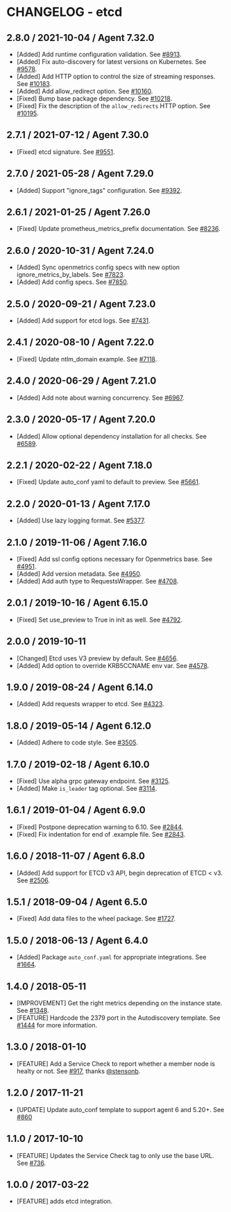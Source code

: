 # CHANGELOG - etcd

## 2.8.0 / 2021-10-04 / Agent 7.32.0

* [Added] Add runtime configuration validation. See [#8913](https://github.com/DataDog/integrations-core/pull/8913).
* [Added] Fix auto-discovery for latest versions on Kubernetes. See [#9578](https://github.com/DataDog/integrations-core/pull/9578).
* [Added] Add HTTP option to control the size of streaming responses. See [#10183](https://github.com/DataDog/integrations-core/pull/10183).
* [Added] Add allow_redirect option. See [#10160](https://github.com/DataDog/integrations-core/pull/10160).
* [Fixed] Bump base package dependency. See [#10218](https://github.com/DataDog/integrations-core/pull/10218).
* [Fixed] Fix the description of the `allow_redirects` HTTP option. See [#10195](https://github.com/DataDog/integrations-core/pull/10195).

## 2.7.1 / 2021-07-12 / Agent 7.30.0

* [Fixed] etcd signature. See [#9551](https://github.com/DataDog/integrations-core/pull/9551).

## 2.7.0 / 2021-05-28 / Agent 7.29.0

* [Added] Support "ignore_tags" configuration. See [#9392](https://github.com/DataDog/integrations-core/pull/9392).

## 2.6.1 / 2021-01-25 / Agent 7.26.0

* [Fixed] Update prometheus_metrics_prefix documentation. See [#8236](https://github.com/DataDog/integrations-core/pull/8236).

## 2.6.0 / 2020-10-31 / Agent 7.24.0

* [Added] Sync openmetrics config specs with new option ignore_metrics_by_labels. See [#7823](https://github.com/DataDog/integrations-core/pull/7823).
* [Added] Add config specs. See [#7850](https://github.com/DataDog/integrations-core/pull/7850).

## 2.5.0 / 2020-09-21 / Agent 7.23.0

* [Added] Add support for etcd logs. See [#7431](https://github.com/DataDog/integrations-core/pull/7431).

## 2.4.1 / 2020-08-10 / Agent 7.22.0

* [Fixed] Update ntlm_domain example. See [#7118](https://github.com/DataDog/integrations-core/pull/7118).

## 2.4.0 / 2020-06-29 / Agent 7.21.0

* [Added] Add note about warning concurrency. See [#6967](https://github.com/DataDog/integrations-core/pull/6967).

## 2.3.0 / 2020-05-17 / Agent 7.20.0

* [Added] Allow optional dependency installation for all checks. See [#6589](https://github.com/DataDog/integrations-core/pull/6589).

## 2.2.1 / 2020-02-22 / Agent 7.18.0

* [Fixed] Update auto_conf yaml to default to preview. See [#5661](https://github.com/DataDog/integrations-core/pull/5661).

## 2.2.0 / 2020-01-13 / Agent 7.17.0

* [Added] Use lazy logging format. See [#5377](https://github.com/DataDog/integrations-core/pull/5377).

## 2.1.0 / 2019-11-06 / Agent 7.16.0

* [Fixed] Add ssl config options necessary for Openmetrics base. See [#4951](https://github.com/DataDog/integrations-core/pull/4951).
* [Added] Add version metadata. See [#4950](https://github.com/DataDog/integrations-core/pull/4950).
* [Added] Add auth type to RequestsWrapper. See [#4708](https://github.com/DataDog/integrations-core/pull/4708).

## 2.0.1 / 2019-10-16 / Agent 6.15.0

* [Fixed] Set use_preview to True in init as well. See [#4792](https://github.com/DataDog/integrations-core/pull/4792).

## 2.0.0 / 2019-10-11

* [Changed] Etcd uses V3 preview by default. See [#4656](https://github.com/DataDog/integrations-core/pull/4656).
* [Added] Add option to override KRB5CCNAME env var. See [#4578](https://github.com/DataDog/integrations-core/pull/4578).

## 1.9.0 / 2019-08-24 / Agent 6.14.0

* [Added] Add requests wrapper to etcd. See [#4323](https://github.com/DataDog/integrations-core/pull/4323).

## 1.8.0 / 2019-05-14 / Agent 6.12.0

* [Added] Adhere to code style. See [#3505](https://github.com/DataDog/integrations-core/pull/3505).

## 1.7.0 / 2019-02-18 / Agent 6.10.0

* [Fixed] Use alpha grpc gateway endpoint. See [#3125](https://github.com/DataDog/integrations-core/pull/3125).
* [Added] Make `is_leader` tag optional. See [#3114](https://github.com/DataDog/integrations-core/pull/3114).

## 1.6.1 / 2019-01-04 / Agent 6.9.0

* [Fixed] Postpone deprecation warning to 6.10. See [#2844][1].
* [Fixed] Fix indentation for end of .example file. See [#2843][2].

## 1.6.0 / 2018-11-07 / Agent 6.8.0

* [Added] Add support for ETCD v3 API, begin deprecation of ETCD < v3. See [#2506][3].

## 1.5.1 / 2018-09-04 / Agent 6.5.0

* [Fixed] Add data files to the wheel package. See [#1727][4].

## 1.5.0 / 2018-06-13 / Agent 6.4.0

* [Added] Package `auto_conf.yaml` for appropriate integrations. See [#1664][5].

## 1.4.0 / 2018-05-11

* [IMPROVEMENT] Get the right metrics depending on the instance state. See [#1348][6].
* [FEATURE] Hardcode the 2379 port in the Autodiscovery template. See [#1444][7] for more information.

## 1.3.0 / 2018-01-10

* [FEATURE] Add a Service Check to report whether a member node is healty or not. See [#917][8], thanks [@stensonb][9].

## 1.2.0 / 2017-11-21

* [UPDATE] Update auto_conf template to support agent 6 and 5.20+. See [#860][10]

## 1.1.0 / 2017-10-10

* [FEATURE] Updates the Service Check tag to only use the base URL. See [#736][11].

## 1.0.0 / 2017-03-22

* [FEATURE] adds etcd integration.

<!--- The following link definition list is generated by PimpMyChangelog --->
[1]: https://github.com/DataDog/integrations-core/pull/2844
[2]: https://github.com/DataDog/integrations-core/pull/2843
[3]: https://github.com/DataDog/integrations-core/pull/2506
[4]: https://github.com/DataDog/integrations-core/pull/1727
[5]: https://github.com/DataDog/integrations-core/pull/1664
[6]: https://github.com/DataDog/integrations-core/issues/1348
[7]: https://github.com/DataDog/integrations-core/pull/1444
[8]: https://github.com/DataDog/integrations-core/issues/917
[9]: https://github.com/stensonb
[10]: https://github.com/DataDog/integrations-core/issues/860
[11]: https://github.com/DataDog/integrations-core/issues/736

